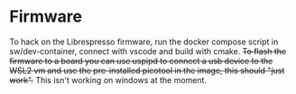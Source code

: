 # Firmware
To hack on the Librespresso firmware, run the docker compose script in sw/dev-container, connect with vscode and build with cmake. ~~To flash the firmware to a board you can use uspipd to connect a usb device to the WSL2 vm and use the pre-installed picotool in the image, this should "just work".~~ This isn't working on windows at the moment.